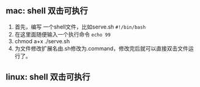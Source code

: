 
## mac: shell 双击可执行

1. 首先，编写 一个shell文件，比如serve.sh `#!/bin/bash`
2. 在这里面随便输入一个执行命令
`echo 99`
3. chmod a+x ./serve.sh
4. 为文件修改扩展名由.sh修改为.command，修改完后就可以直接双击文件运行了。


## linux: shell 双击可执行